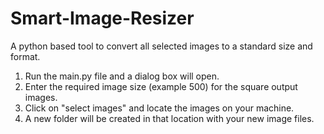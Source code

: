 # Smart-Image-Resizer
A python based tool to convert all selected images to a standard size and format.

1) Run the main.py file and a dialog box will open.
2) Enter the required image size (example 500) for the square output images.
3) Click on "select images" and locate the images on your machine.
4) A new folder will be created in that location with your new image files.





